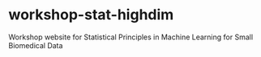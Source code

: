 # workshop-stat-highdim
Workshop website for Statistical Principles in Machine Learning for Small Biomedical Data

